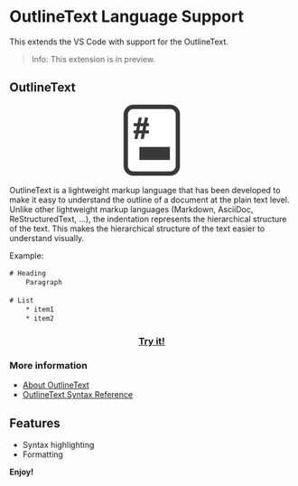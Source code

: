 # OutlineText Language Support

This extends the VS Code with support for the OutlineText.

> Info: This extension is in preview.

## OutlineText

<p align="center">
  <img src="./images/outlinetext.png" alt="Bookmarks Logo" width="20%" />
</p>

OutlineText is a lightweight markup language that has been developed to make it easy to understand the outline of a document at the plain text level.
Unlike other lightweight markup languages (Markdown, AsciiDoc, ReStructuredText, …), the indentation represents the hierarchical structure of the text.
This makes the hierarchical structure of the text easier to understand visually.

Example:

```
# Heading
    Paragraph

# List
    * item1
    * item2
```

<h3 align="center">
<a href="https://contentsviewer.work/Client/OutlineText/outlinetext-editor.html">Try it!</a>
</h3>

### More information

* [About OutlineText](https://contentsviewer.work/Master/OutlineText/OutlineText_en)
* [OutlineText Syntax Reference](https://contentsviewer.work/Master/OutlineText/Syntax_en)

## Features

* Syntax highlighting
* Formatting

**Enjoy!**

